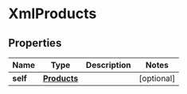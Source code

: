 

# XmlProducts


## Properties

| Name | Type | Description | Notes |
|------------ | ------------- | ------------- | -------------|
|**self** | [**Products**](Products.md) |  |  [optional] |



